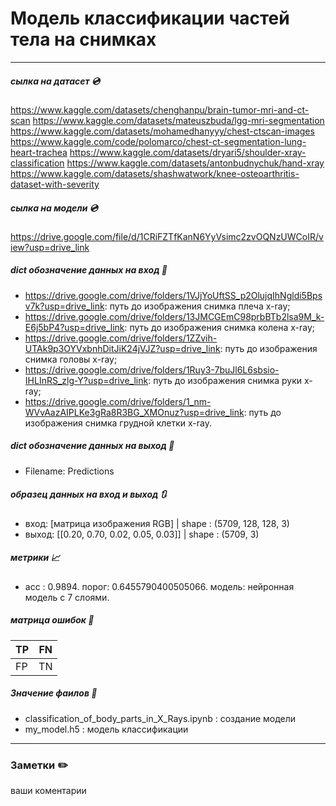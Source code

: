 # Модель классификации частей тела на снимках
___
##### сылка на датасет 💿
https://www.kaggle.com/datasets/chenghanpu/brain-tumor-mri-and-ct-scan
https://www.kaggle.com/datasets/mateuszbuda/lgg-mri-segmentation
https://www.kaggle.com/datasets/mohamedhanyyy/chest-ctscan-images
https://www.kaggle.com/code/polomarco/chest-ct-segmentation-lung-heart-trachea
https://www.kaggle.com/datasets/dryari5/shoulder-xray-classification
https://www.kaggle.com/datasets/antonbudnychuk/hand-xray
https://www.kaggle.com/datasets/shashwatwork/knee-osteoarthritis-dataset-with-severity
##### сылка на модели 💿
https://drive.google.com/file/d/1CRiFZTfKanN6YyVsimc2zvOQNzUWCoIR/view?usp=drive_link
##### dict обозначение данных на вход 🔽
- https://drive.google.com/drive/folders/1VJjYoUftSS_p2OlujqIhNgldi5Bpsv7k?usp=drive_link: путь до изображения снимка плеча x-ray;
- https://drive.google.com/drive/folders/13JMCGEmC98prbBTb2lsa9M_k-E6j5bP4?usp=drive_link: путь до изображения снимка колена x-ray;
- https://drive.google.com/drive/folders/1ZZvih-UTAk9p3OYVxbnhDitJiK24jVJZ?usp=drive_link: путь до изображения снимка головы x-ray;
- https://drive.google.com/drive/folders/1Ruy3-7buJl6L6sbsio-IHLInRS_zlg-Y?usp=drive_link: путь до изображения снимка руки x-ray;
- https://drive.google.com/drive/folders/1_nm-WVvAazAIPLKe3gRa8R3BG_XMOnuz?usp=drive_link: путь до изображения снимка грудной клетки x-ray.

##### dict обозначение данных на выход 🔼
- Filename: Predictions

##### образец данных на вход и выход 🔃
* вход: [матрица изображения RGB] | shape : (5709, 128, 128, 3)
* выход: [[0.20, 0.70, 0.02, 0.05, 0.03]] | shape : (5709, 3)

##### метрики 📈

- acc : 0.9894. порог: 0.6455790400505066. модель: нейронная модель с 7 слоями.

##### матрица ошибок 🔢
| TP | FN |
|------|------|
| FP | TN |

##### Значение фаилов 📄
* classification_of_body_parts_in_X_Rays.ipynb : создание модели
* my_model.h5 : модель классификации


___
### Заметки ✏️
ваши коментарии
